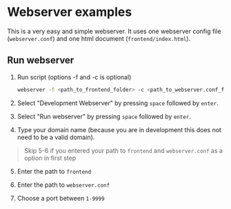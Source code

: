 # Webserver examples
This is a very easy and simple webserver. It uses one webserver config file (`webserver.conf`) and one html document (`frontend/index.html`).

## Run webserver
1. Run script (options -f and -c is optional)
    
    ```bash
    webserver -f <path_to_frontend_folder> -c <path_to_webserver.conf_file>
    ```

2. Select "Development Webserver" by pressing `space` followed by `enter`.

3. Select "Run webserver" by pressing `space` followed by `enter`.

4. Type your domain name (because you are in development this does not need to be a valid domain).

> Skip 5-6 if you entered your path to `frontend` and `webserver.conf` as a option in first step

5. Enter the path to `frontend`

6. Enter the path to `webserver.conf`

5. Choose a port between `1-9999`